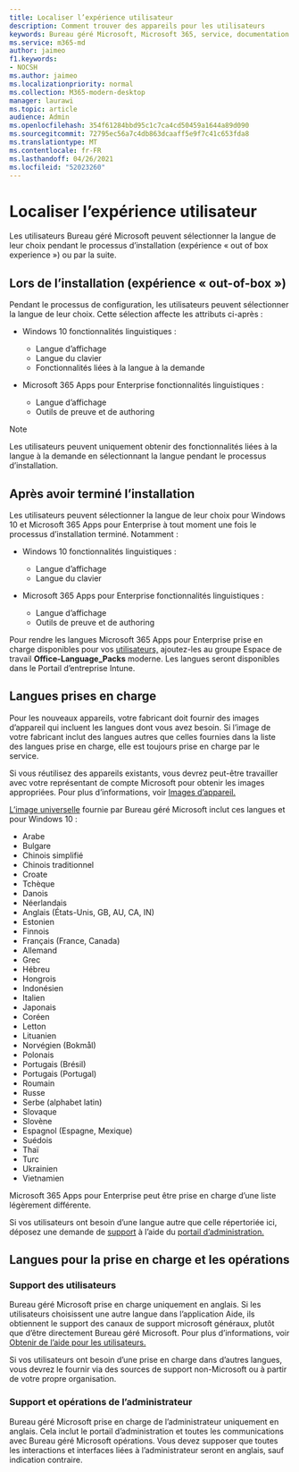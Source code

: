 ```yaml
---
title: Localiser l’expérience utilisateur
description: Comment trouver des appareils pour les utilisateurs
keywords: Bureau géré Microsoft, Microsoft 365, service, documentation
ms.service: m365-md
author: jaimeo
f1.keywords:
- NOCSH
ms.author: jaimeo
ms.localizationpriority: normal
ms.collection: M365-modern-desktop
manager: laurawi
ms.topic: article
audience: Admin
ms.openlocfilehash: 354f61284bbd95c1c7ca4cd50459a1644a89d090
ms.sourcegitcommit: 72795ec56a7c4db863dcaaff5e9f7c41c653fda8
ms.translationtype: MT
ms.contentlocale: fr-FR
ms.lasthandoff: 04/26/2021
ms.locfileid: "52023260"
---
```

# <a name="localize-the-user-experience"></a>Localiser l’expérience utilisateur

Les utilisateurs Bureau géré Microsoft peuvent sélectionner la langue de leur choix pendant le processus d’installation (expérience « out of box experience ») ou par la suite.

## <a name="during-setup-the-out-of-box-experience"></a>Lors de l’installation (expérience « out-of-box »)

Pendant le processus de configuration, les utilisateurs peuvent sélectionner la langue de leur choix. Cette sélection affecte les attributs ci-après :

- Windows 10 fonctionnalités linguistiques :
    - Langue d’affichage
    - Langue du clavier
    - Fonctionnalités liées à la langue à la demande

- Microsoft 365 Apps pour Enterprise fonctionnalités linguistiques :
    - Langue d’affichage
    - Outils de preuve et de authoring

> [!NOTE]
> Les utilisateurs peuvent uniquement obtenir des fonctionnalités liées à la langue à la demande en sélectionnant la langue pendant le processus d’installation.

## <a name="after-completing-setup"></a>Après avoir terminé l’installation

Les utilisateurs peuvent sélectionner la langue de leur choix pour Windows 10 et Microsoft 365 Apps pour Enterprise à tout moment une fois le processus d’installation terminé. Notamment :

- Windows 10 fonctionnalités linguistiques :
    - Langue d’affichage
    - Langue du clavier

- Microsoft 365 Apps pour Enterprise fonctionnalités linguistiques :
    - Langue d’affichage
    - Outils de preuve et de authoring

Pour rendre les langues Microsoft 365 Apps pour Enterprise prise en charge disponibles pour vos [utilisateurs,](#supported-languages) ajoutez-les au groupe Espace de travail **Office-Language_Packs** moderne. Les langues seront disponibles dans le Portail d’entreprise Intune.


## <a name="supported-languages"></a>Langues prises en charge

Pour les nouveaux appareils, votre fabricant doit fournir des images d’appareil qui incluent les langues dont vous avez besoin. Si l’image de votre fabricant inclut des langues autres que celles fournies dans la liste des langues prise en charge, elle est toujours prise en charge par le service.

Si vous réutilisez des appareils existants, vous devrez peut-être travailler avec votre représentant de compte Microsoft pour obtenir les images appropriées. Pour plus d’informations, voir [Images d’appareil.](../service-description/device-images.md)

[L’image universelle](../service-description/device-images.md#universal-image) fournie par Bureau géré Microsoft inclut ces langues et pour Windows 10 :

- Arabe
- Bulgare
- Chinois simplifié
- Chinois traditionnel
- Croate
- Tchèque
- Danois  
- Néerlandais  
- Anglais (États-Unis, GB, AU, CA, IN)
- Estonien
- Finnois 
- Français (France, Canada)
- Allemand
- Grec
- Hébreu
- Hongrois
- Indonésien
- Italien
- Japonais
- Coréen
- Letton
- Lituanien
- Norvégien (Bokmål)
- Polonais
- Portugais (Brésil)
- Portugais (Portugal)
- Roumain
- Russe 
- Serbe (alphabet latin)
- Slovaque
- Slovène
- Espagnol (Espagne, Mexique)
- Suédois
- Thaï
- Turc
- Ukrainien
- Vietnamien

Microsoft 365 Apps pour Enterprise peut être prise en charge d’une liste légèrement différente.

Si vos utilisateurs ont besoin d’une langue autre que celle répertoriée ici, déposez une demande de [support](../working-with-managed-desktop/admin-support.md) à l’aide du [portail d’administration.](access-admin-portal.md)

## <a name="languages-for-support-and-operations"></a>Langues pour la prise en charge et les opérations

### <a name="user-support"></a>Support des utilisateurs
Bureau géré Microsoft prise en charge uniquement en anglais. Si les utilisateurs choisissent une autre langue dans l’application Aide, ils obtiennent le support des canaux de support microsoft généraux, plutôt que d’être directement Bureau géré Microsoft. Pour plus d’informations, voir [Obtenir de l’aide pour les utilisateurs.](../working-with-managed-desktop/end-user-support.md)

Si vos utilisateurs ont besoin d’une prise en charge dans d’autres langues, vous devrez le fournir via des sources de support non-Microsoft ou à partir de votre propre organisation.

### <a name="admin-support-and-operations"></a>Support et opérations de l’administrateur
Bureau géré Microsoft prise en charge de l’administrateur uniquement en anglais. Cela inclut le portail d’administration et toutes les communications avec Bureau géré Microsoft opérations. Vous devez supposer que toutes les interactions et interfaces liées à l’administrateur seront en anglais, sauf indication contraire.


